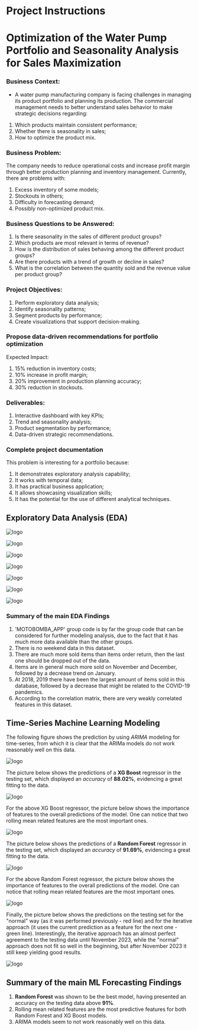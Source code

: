 # Project Instructions


# Optimization of the Water Pump Portfolio and Seasonality Analysis for Sales Maximization

### Business Context:
- A water pump manufacturing company is facing challenges in managing its product portfolio and planning its production. The commercial management needs to better understand sales behavior to make strategic decisions regarding:

1. Which products maintain consistent performance;
2. Whether there is seasonality in sales;
3. How to optimize the product mix.

### Business Problem:
The company needs to reduce operational costs and increase profit margin through better production planning and inventory management. Currently, there are problems with:

1. Excess inventory of some models;
2. Stockouts in others;
3. Difficulty in forecasting demand;
4. Possibly non-optimized product mix.

### Business Questions to be Answered:

1. Is there seasonality in the sales of different product groups?
2. Which products are most relevant in terms of revenue?
3. How is the distribution of sales behaving among the different product groups?
4. Are there products with a trend of growth or decline in sales?
5. What is the correlation between the quantity sold and the revenue value per product group?


### Project Objectives:

1. Perform exploratory data analysis;
2. Identify seasonality patterns;
3. Segment products by performance;
4. Create visualizations that support decision-making.


### Propose data-driven recommendations for portfolio optimization
Expected Impact:

1. 15% reduction in inventory costs;
2. 10% increase in profit margin;
3. 20% improvement in production planning accuracy;
4. 30% reduction in stockouts.


### Deliverables:

1. Interactive dashboard with key KPIs;
2. Trend and seasonality analysis;
3. Product segmentation by performance;
4. Data-driven strategic recommendations.


### Complete project documentation
This problem is interesting for a portfolio because:

1. It demonstrates exploratory analysis capability;
2. It works with temporal data;
3. It has practical business application;
4. It allows showcasing visualization skills;
5. It has the potential for the use of different analytical techniques.


## Exploratory Data Analysis (EDA)


![logo](images/1_group_counts.png)






![logo](images/2_sales_orderreturn.png)





![logo](images/3_groupcode_sales_orderreturn.png)






![logo](images/4_orderreturn_year.png)





![logo](images/5_orderreturn_month.png)




![logo](images/6_groupcode_sales_quarter.png)




![logo](images/7_correlationmap.png)


### **Summary of the main EDA Findings**

1. 'MOTOBOMBA_APP' group code is by far the group code that can be considered for further modeling analysis, due to the fact that it has much more data available than the other groups.
2. There is no weekend data in this dataset.
3. There are much more sold items than items order return, then the last one should be dropped out of the data.
4. Items are in general much more sold on November and December, followed by a decrease trend on January.
5. At 2018, 2019 there have been the largest amount of items sold in this database, followed by a decrease that might be related to the COVID-19 pandemics.
6. According to the correlation matrix, there are very weakly correlated features in this dataset.

## Time-Series Machine Learning Modeling

The following figure shows the prediction by using *ARIMA* modeling for time-series, from which it is clear that the ARIMa models do not work reasonably well on this data.

![logo](images/8_ARIMA_modeling.png)

The picture below shows the predictions of a **XG Boost** regressor in the testing set, which displayed an *accuracy* of **88.02%**, evidencing a great fitting to the data.

![logo](images/9_xgboost_test.png)

For the above XG Boost regressor, the picture below shows the importance of features to the overall predictions of the model. One can notice that two rolling mean related features are the most important ones.

![logo](images/10_xgboost_importance.png)

The picture below shows the predictions of a **Random Forest** regressor in the testing set, which displayed an *accuracy* of **91.69%**, evidencing a great fitting to the data.

![logo](images/11_rf_test.png)

For the above Random Forest regressor, the picture below shows the importance of features to the overall predictions of the model. One can notice that rolling mean related features are the most important ones.

![logo](images/12_rf_importance.png)

Finally, the picture below shows the predictions on the testing set for the "normal" way (as it was performed previously - red line) and for the iterative approach (it uses the current prediction as a feature for the next one - green line). Interestingly, the iterative approach has an almost perfect agreement to the testing data until November 2023, while the "normal" approach does not fit so well in the beginning, but after November 2023 it still keep yielding good results.


![logo](images/13_iterativeprocess.png)

## Summary of the main ML Forecasting Findings

1. **Random Forest** was shown to be the best model, having presented an accuracy on the testing data above **91%**.
2. Rolling mean related features are the most predictive features for both Random Forest and XG Boost models.
3. ARIMA models seem to not work reasonably well on this data.
